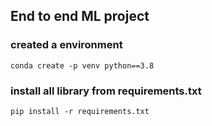 ## End to end ML project

### created a environment
```
conda create -p venv python==3.8
```

### install all library from requirements.txt
```
pip install -r requirements.txt
```